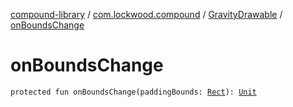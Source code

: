 [compound-library](../../index.md) / [com.lockwood.compound](../index.md) / [GravityDrawable](index.md) / [onBoundsChange](./on-bounds-change.md)

# onBoundsChange

`protected fun onBoundsChange(paddingBounds: `[`Rect`](https://developer.android.com/reference/android/graphics/Rect.html)`): `[`Unit`](https://kotlinlang.org/api/latest/jvm/stdlib/kotlin/-unit/index.html)